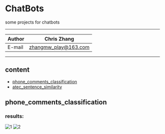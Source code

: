 ChatBots
===========================
some projects for chatbots 

****
	
|Author|Chris Zhang|
|---|---
|E-mail|zhangmw_play@163.com


****
## content
* [phone_comments_classification](#phone_comments_classification)
* [atec_sentence_similarity](#atec_sentence_similarity)

phone_comments_classification
-----------
### results:
![1](https://github.com/Chriszhangmw/ChatBots/tree/master/phone_comments_classification/loss.png)
![2](https://github.com/Chriszhangmw/ChatBots/tree/master/phone_comments_classification/myplot22.png)
